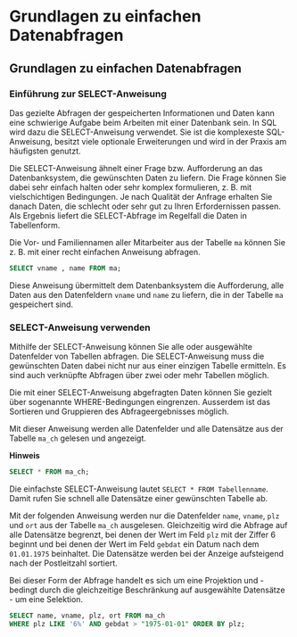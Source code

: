 # Grundlagen zu einfachen Datenabfragen

## Grundlagen zu einfachen Datenabfragen

### Einführung zur SELECT-Anweisung

Das gezielte Abfragen der gespeicherten Informationen und Daten kann eine schwierige Aufgabe beim Arbeiten mit einer Datenbank sein. In SQL wird dazu die SELECT-Anweisung verwendet. Sie ist die komplexeste SQL-Anweisung, besitzt viele optionale Erweiterungen und wird in der Praxis am häufigsten genutzt.

Die SELECT-Anweisung ähnelt einer Frage bzw. Aufforderung an das Datenbanksystem, die gewünschten Daten zu liefern. Die Frage können Sie dabei sehr einfach halten oder sehr komplex formulieren, z. B. mit vielschichtigen Bedingungen. Je nach Qualität der Anfrage erhalten Sie danach Daten, die schlecht oder sehr gut zu Ihren Erfordernissen passen. Als Ergebnis liefert die SELECT-Abfrage im Regelfall die Daten in Tabellenform.

Die Vor- und Familiennamen aller Mitarbeiter aus der Tabelle `ma` können Sie z. B. mit einer recht einfachen Anweisung abfragen.

```sql
SELECT vname , name FROM ma;
```

Diese Anweisung übermittelt dem Datenbanksystem die Aufforderung, alle Daten aus den Datenfeldern `vname` und `name` zu liefern, die in der Tabelle `ma` gespeichert sind.

### SELECT-Anweisung verwenden

Mithilfe der SELECT-Anweisung können Sie alle oder ausgewählte Datenfelder von Tabellen abfragen. Die SELECT-Anweisung muss die gewünschten Daten dabei nicht nur aus einer einzigen Tabelle ermitteln. Es sind auch verknüpfte Abfragen über zwei oder mehr Tabellen möglich.

Die mit einer SELECT-Anweisung abgefragten Daten können Sie gezielt über sogenannte WHERE-Bedingungen eingrenzen. Ausserdem ist das Sortieren und Gruppieren des Abfrageergebnisses möglich.

Mit dieser Anweisung werden alle Datenfelder und alle Datensätze aus der Tabelle `ma_ch` gelesen und angezeigt.

**Hinweis**

```sql
SELECT * FROM ma_ch;
```

Die einfachste SELECT-Anweisung lautet `SELECT * FROM Tabellenname`. Damit rufen Sie schnell alle Datensätze einer gewünschten Tabelle ab.

Mit der folgenden Anweisung werden nur die Datenfelder `name`, `vname`, `plz` und `ort` aus der Tabelle `ma_ch` ausgelesen. Gleichzeitig wird die Abfrage auf alle Datensätze begrenzt, bei denen der Wert im Feld `plz` mit der Ziffer 6 beginnt und bei denen der Wert im Feld `gebdat` ein Datum nach dem `01.01.1975` beinhaltet. Die Datensätze werden bei der Anzeige aufsteigend nach der Postleitzahl sortiert.

Bei dieser Form der Abfrage handelt es sich um eine Projektion und - bedingt durch die gleichzeitige Beschränkung auf ausgewählte Datensätze - um eine Selektion.

```sql
SELECT name, vname, plz, ort FROM ma_ch
WHERE plz LIKE '6%' AND gebdat > "1975-01-01" ORDER BY plz;
```
